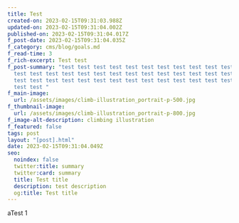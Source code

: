 ```yaml
---
title: Test
created-on: 2023-02-15T09:31:03.988Z
updated-on: 2023-02-15T09:31:04.002Z
published-on: 2023-02-15T09:31:04.017Z
f_post-date: 2023-02-15T09:31:04.035Z
f_category: cms/blog/goals.md
f_read-time: 3
f_rich-excerpt: T﻿est test
f_post-summary: "test test test test test test test test test test test test
  test test test test test test test test test test test test test test test
  test test test test test test test test test test test test test test test
  test test "
f_main-image:
  url: /assets/images/climb-illustration_portrait-p-500.jpg
f_thumbnail-image:
  url: /assets/images/climb-illustration_portrait-p-800.jpg
f_image-alt-description: climbing illustration
f_featured: false
tags: post
layout: "[post].html"
date: 2023-02-15T09:31:04.049Z
seo:
  noindex: false
  twitter:title: summary
  twitter:card: summary
  title: Test title
  description: test description
  og:title: Test title
---
```

a﻿Test 1